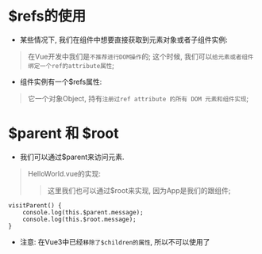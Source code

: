 # $refs的使用
* 某些情况下, 我们在组件中想要直接获取到元素对象或者子组件实例:
> 在Vue开发中我们是`不推荐进行DOM操作`的;
> 这个时候, 我们可以`给元素或者组件绑定一个ref的attribute属性`;
* 组件实例有一个$refs属性:
> 它一个对象Object, 持有`注册过ref attribute 的所有 DOM 元素和组件实现`;

# $parent 和 $root
* 我们可以通过$parent来访问元素.
> HelloWorld.vue的实现:
>> 这里我们也可以通过$root来实现, 因为App是我们的跟组件;
```
visitParent() {
    console.log(this.$parent.message);
    console.log(this.$root.message);
}
```  
* 注意: 在Vue3中已经`移除了$children的属性`, 所以不可以使用了